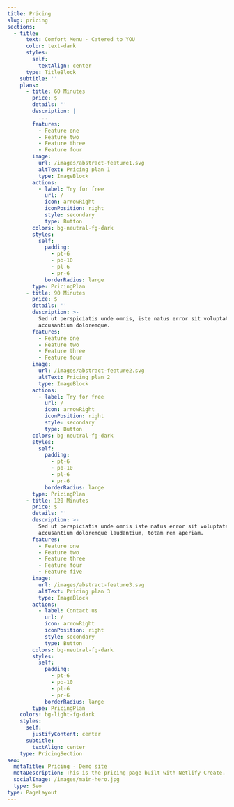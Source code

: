 ```yaml
---
title: Pricing
slug: pricing
sections:
  - title:
      text: Comfort Menu - Catered to YOU
      color: text-dark
      styles:
        self:
          textAlign: center
      type: TitleBlock
    subtitle: ''
    plans:
      - title: 60 Minutes
        price: $
        details: ''
        description: |
          ...
        features:
          - Feature one
          - Feature two
          - Feature three
          - Feature four
        image:
          url: /images/abstract-feature1.svg
          altText: Pricing plan 1
          type: ImageBlock
        actions:
          - label: Try for free
            url: /
            icon: arrowRight
            iconPosition: right
            style: secondary
            type: Button
        colors: bg-neutral-fg-dark
        styles:
          self:
            padding:
              - pt-6
              - pb-10
              - pl-6
              - pr-6
            borderRadius: large
        type: PricingPlan
      - title: 90 Minutes
        price: $
        details: ''
        description: >-
          Sed ut perspiciatis unde omnis, iste natus error sit voluptatem
          accusantium doloremque.
        features:
          - Feature one
          - Feature two
          - Feature three
          - Feature four
        image:
          url: /images/abstract-feature2.svg
          altText: Pricing plan 2
          type: ImageBlock
        actions:
          - label: Try for free
            url: /
            icon: arrowRight
            iconPosition: right
            style: secondary
            type: Button
        colors: bg-neutral-fg-dark
        styles:
          self:
            padding:
              - pt-6
              - pb-10
              - pl-6
              - pr-6
            borderRadius: large
        type: PricingPlan
      - title: 120 Minutes
        price: $
        details: ''
        description: >-
          Sed ut perspiciatis unde omnis iste natus error sit voluptatem
          accusantium doloremque laudantium, totam rem aperiam.
        features:
          - Feature one
          - Feature two
          - Feature three
          - Feature four
          - Feature five
        image:
          url: /images/abstract-feature3.svg
          altText: Pricing plan 3
          type: ImageBlock
        actions:
          - label: Contact us
            url: /
            icon: arrowRight
            iconPosition: right
            style: secondary
            type: Button
        colors: bg-neutral-fg-dark
        styles:
          self:
            padding:
              - pt-6
              - pb-10
              - pl-6
              - pr-6
            borderRadius: large
        type: PricingPlan
    colors: bg-light-fg-dark
    styles:
      self:
        justifyContent: center
      subtitle:
        textAlign: center
    type: PricingSection
seo:
  metaTitle: Pricing - Demo site
  metaDescription: This is the pricing page built with Netlify Create.
  socialImage: /images/main-hero.jpg
  type: Seo
type: PageLayout
---
```


